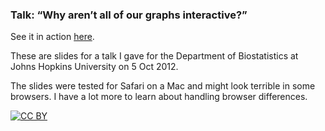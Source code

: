 ### Talk: &ldquo;Why aren&rsquo;t all of our graphs interactive?&rdquo;

See it in action [here](http://www.biostat.wisc.edu/~kbroman/talks/InteractiveGraphs).

These are slides for a talk I gave for the Department of Biostatistics
at Johns Hopkins University on 5 Oct 2012.

The slides were tested for Safari on a Mac and might look terrible in
some browsers. I have a lot more to learn about handling browser
differences.

[![CC BY](http://i.creativecommons.org/l/by/3.0/88x31.png)](http://creativecommons.org/licenses/by/3.0/)
